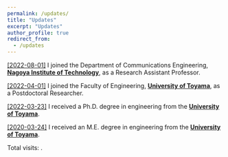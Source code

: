 ```yaml
---
permalink: /updates/
title: "Updates"
excerpt: "Updates"
author_profile: true
redirect_from: 
  - /updates
---
```




<u>[2022-08-01]</u> I joined the Department of Communications Engineering, **[Nagoya Institute of Technology](https://www.nitech.ac.jp/)**, as a Research Assistant Professor.

<u>[2022-04-01]</u> I joined the Faculty of Engineering, **[University of Toyama](https://www.u-toyama.ac.jp/)**, as a Postdoctoral Researcher.

<u>[2022-03-23]</u> I received a Ph.D. degree in engineering from the **[University of Toyama](https://www.u-toyama.ac.jp/)**.

<u>[2020-03-24]</u> I received an M.E. degree in engineering from the **[University of Toyama](https://www.u-toyama.ac.jp/)**.


<script async src="//busuanzi.ibruce.info/busuanzi/2.3/busuanzi.pure.mini.js"></script>
<span id="busuanzi_container_site_pv">Total visits: <span id="busuanzi_value_site_pv"></span>.</span>
